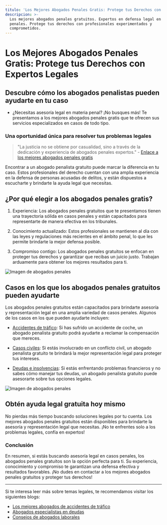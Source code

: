 ```yaml
---
titulo: 'Los Mejores Abogados Penales Gratis: Protege tus Derechos con Expertos Legales'
descripcion: >-
  Los mejores abogados penales gratuitos. Expertos en defensa legal en casos
  penales. Protege tus derechos con profesionales experimentados y
  comprometidos.
---
```


# Los Mejores Abogados Penales Gratis: Protege tus Derechos con Expertos Legales

## Descubre cómo los abogados penalistas pueden ayudarte en tu caso

- ¿Necesitas asesoría legal en materia penal? ¡No busques más! Te presentamos a los mejores abogados penales gratis que te ofrecen sus servicios especializados en casos de todo tipo.

### Una oportunidad única para resolver tus problemas legales

> "La justicia no se obtiene por casualidad, sino a través de la dedicación y experiencia de abogados penales expertos." - [Enlace a los mejores abogados penales gratis](abogados-penalistas-gratis)

Encontrar a un abogado penalista gratuito puede marcar la diferencia en tu caso. Estos profesionales del derecho cuentan con una amplia experiencia en la defensa de personas acusadas de delitos, y están dispuestos a escucharte y brindarte la ayuda legal que necesitas.

## ¿Por qué elegir a los abogados penales gratis?

1. Experiencia: Los abogados penales gratuitos que te presentamos tienen una trayectoria sólida en casos penales y están capacitados para representarte de manera efectiva en los tribunales.

2. Conocimiento actualizado: Estos profesionales se mantienen al día con las leyes y regulaciones más recientes en el ámbito penal, lo que les permite brindarte la mejor defensa posible.

3. Compromiso contigo: Los abogados penales gratuitos se enfocan en proteger tus derechos y garantizar que recibas un juicio justo. Trabajan arduamente para obtener los mejores resultados para ti.

![Imagen de abogados penales](./img/abogados-penalistas-gratis-1.webp)

## Casos en los que los abogados penales gratuitos pueden ayudarte

Los abogados penales gratuitos están capacitados para brindarte asesoría y representación legal en una amplia variedad de casos penales. Algunos de los casos en los que pueden ayudarte incluyen:

- [Accidentes de tráfico](abogado-accidente-trafico): Si has sufrido un accidente de coche, un abogado penalista gratuito podrá ayudarte a reclamar la compensación que mereces.

- [Casos civiles](abogados-de-casos-civiles): Si estás involucrado en un conflicto civil, un abogado penalista gratuito te brindará la mejor representación legal para proteger tus intereses.

- [Deudas e insolvencias](abogado-especialista-en-insolvencias): Si estás enfrentando problemas financieros y no sabes cómo manejar tus deudas, un abogado penalista gratuito puede asesorarte sobre tus opciones legales.

![Imagen de abogados penales](./img/abogados-penalistas-gratis-2.webp)

## Obtén ayuda legal gratuita hoy mismo

No pierdas más tiempo buscando soluciones legales por tu cuenta. Los mejores abogados penales gratuitos están disponibles para brindarte la asesoría y representación legal que necesitas. ¡No te enfrentes solo a los problemas legales, confía en expertos!

### Conclusión

En resumen, si estás buscando asesoría legal en casos penales, los abogados penales gratuitos son la opción perfecta para ti. Su experiencia, conocimiento y compromiso te garantizan una defensa efectiva y resultados favorables. ¡No dudes en contactar a los mejores abogados penales gratuitos y proteger tus derechos!

---

Si te interesa leer más sobre temas legales, te recomendamos visitar los siguientes blogs:

- [Los mejores abogados de accidentes de tráfico](los-mejores-abogados-en-accidentes-de-trafico)
- [Abogados especialistas en deudas](abogados-especialistas-en-deudas)
- [Consejos de abogados laborales](abogados-de-derecho-laboral)
